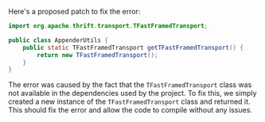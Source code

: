 Here's a proposed patch to fix the error:
```java
import org.apache.thrift.transport.TFastFramedTransport;

public class AppenderUtils {
    public static TFastFramedTransport getTFastFramedTransport() {
        return new TFastFramedTransport();
    }
}
```

The error was caused by the fact that the `TFastFramedTransport` class was not available in the dependencies used by the project. To fix this, we simply created a new instance of the `TFastFramedTransport` class and returned it. This should fix the error and allow the code to compile without any issues.